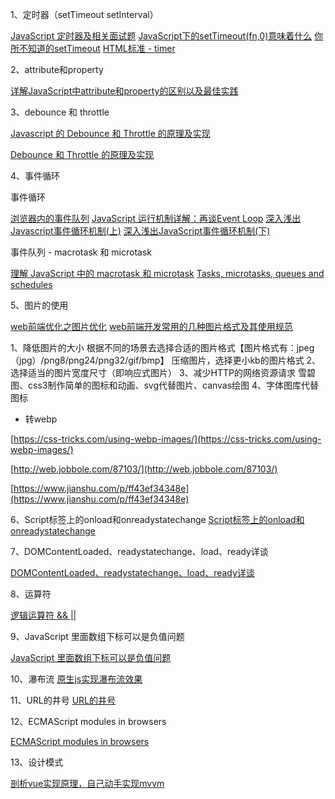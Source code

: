 1、定时器（setTimeout setInterval）

[JavaScript 定时器及相关面试题](https://juejin.im/entry/58b253c6ac502e0069d5e4d9)
[JavaScript下的setTimeout(fn,0)意味着什么](https://www.cnblogs.com/silin6/p/4333999.html)
[你所不知道的setTimeout](https://jeffjade.com/2016/01/10/2016-01-10-javacript-setTimeout/)
[HTML标准 - timer](https://html.spec.whatwg.org/#timer-initialisation-steps)


2、attribute和property

[详解JavaScript中attribute和property的区别以及最佳实践](http://joji.me/zh-cn/blog/html-attribute-vs-dom-property)

3、debounce 和 throttle

[Javascript 的 Debounce 和 Throttle 的原理及实现](https://github.com/lishengzxc/bblog/issues/7)

[Debounce 和 Throttle 的原理及实现](http://hackll.com/2015/11/19/debounce-and-throttle/)

4、事件循环

事件循环

[浏览器内的事件队列](https://juejin.im/entry/59e95b4c518825579d131fad)
[JavaScript 运行机制详解：再谈Event Loop](http://www.ruanyifeng.com/blog/2014/10/event-loop.html)
[深入浅出Javascript事件循环机制(上)](https://zhuanlan.zhihu.com/p/26229293)
[深入浅出JavaScript事件循环机制(下)](https://zhuanlan.zhihu.com/p/26238030)

事件队列 - macrotask 和 microtask

[理解 JavaScript 中的 macrotask 和 microtask](https://juejin.im/entry/58d4df3b5c497d0057eb99ff)
[Tasks, microtasks, queues and schedules](https://jakearchibald.com/2015/tasks-microtasks-queues-and-schedules/)


5、图片的使用

[web前端优化之图片优化](https://juejin.im/post/59a7725b6fb9a02497170459)
[web前端开发常用的几种图片格式及其使用规范](http://www.cnblogs.com/pqjzxq/p/5749304.html)

1、降低图片的大小
    根据不同的场景去选择合适的图片格式【图片格式有：jpeg（jpg）/png8/png24/png32/gif/bmp】
    压缩图片，选择更小kb的图片格式
2、选择适当的图片宽度尺寸（即响应式图片）
3、减少HTTP的网络资源请求
    雪碧图、css3制作简单的图标和动画、svg代替图片、canvas绘图
4、字体图库代替图标

* 转webp

[https://css-tricks.com/using-webp-images/](https://css-tricks.com/using-webp-images/)

[http://web.jobbole.com/87103/](http://web.jobbole.com/87103/)

[https://www.jianshu.com/p/ff43ef34348e](https://www.jianshu.com/p/ff43ef34348e)

6、Script标签上的onload和onreadystatechange
[Script标签上的onload和onreadystatechange](https://dafeizizhu.github.io/2013/11/25/onload-vs-onreadystatechange/)

7、DOMContentLoaded、readystatechange、load、ready详谈

[DOMContentLoaded、readystatechange、load、ready详谈](https://juejin.im/post/5a36499551882529c70f34b5)

8、运算符

[逻辑运算符 && || ](https://developer.mozilla.org/zh-CN/docs/Web/JavaScript/Guide/Expressions_and_Operators#Logical_operators)


9、JavaScript 里面数组下标可以是负值问题

[JavaScript 里面数组下标可以是负值问题](https://blog.csdn.net/u012903926/article/details/53285545)

10、瀑布流
[原生js实现瀑布流效果](https://segmentfault.com/a/1190000012621936)

11、URL的井号
[URL的井号](http://www.ruanyifeng.com/blog/2011/03/url_hash.html)

12、ECMAScript modules in browsers

[ECMAScript modules in browsers](https://jakearchibald.com/2017/es-modules-in-browsers/)

13、设计模式

[剖析vue实现原理，自己动手实现mvvm](https://github.com/DMQ/mvvm/tree/es6)